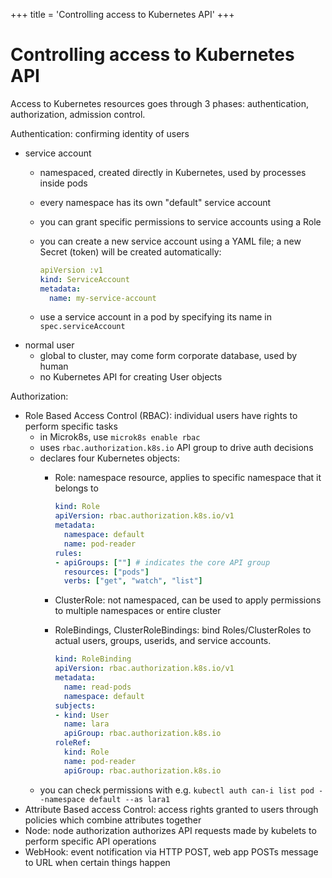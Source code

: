 +++
title = 'Controlling access to Kubernetes API'
+++
# Controlling access to Kubernetes API
Access to Kubernetes resources goes through 3 phases: authentication, authorization, admission control.

Authentication: confirming identity of users
- service account
  - namespaced, created directly in Kubernetes, used by processes inside pods
  - every namespace has its own "default" service account
  - you can grant specific permissions to service accounts using a Role
  - you can create a new service account using a YAML file; a new Secret (token) will be created automatically:

    ```yaml
    apiVersion :v1
    kind: ServiceAccount
    metadata:
      name: my-service-account
    ```
  - use a service account in a pod by specifying its name in `spec.serviceAccount`
- normal user
  - global to cluster, may come form corporate database, used by human
  - no Kubernetes API for creating User objects

Authorization:
- Role Based Access Control (RBAC): individual users have rights to perform specific tasks
  - in Microk8s, use `microk8s enable rbac`
  - uses `rbac.authorization.k8s.io` API group to drive auth decisions
  - declares four Kubernetes objects:
    - Role: namespace resource, applies to specific namespace that it belongs to
      ```yaml
      kind: Role
      apiVersion: rbac.authorization.k8s.io/v1
      metadata:
        namespace: default
        name: pod-reader
      rules:
      - apiGroups: [""] # indicates the core API group
        resources: ["pods"]
        verbs: ["get", "watch", "list"]
      ```

    - ClusterRole: not namespaced, can be used to apply permissions to multiple namespaces or entire cluster
    - RoleBindings, ClusterRoleBindings: bind Roles/ClusterRoles to actual users, groups, userids, and service accounts.
      ```yaml
      kind: RoleBinding
      apiVersion: rbac.authorization.k8s.io/v1
      metadata:
        name: read-pods
        namespace: default
      subjects:
      - kind: User
        name: lara
        apiGroup: rbac.authorization.k8s.io
      roleRef:
        kind: Role
        name: pod-reader
        apiGroup: rbac.authorization.k8s.io
      ```
   - you can check permissions with e.g. `kubectl auth can-i list pod --namespace default --as lara1`
- Attribute Based access Control: access rights granted to users through policies which combine attributes together
- Node: node authorization authorizes API requests made by kubelets to perform specific API operations
- WebHook: event notification via HTTP POST, web app POSTs message to URL when certain things happen
